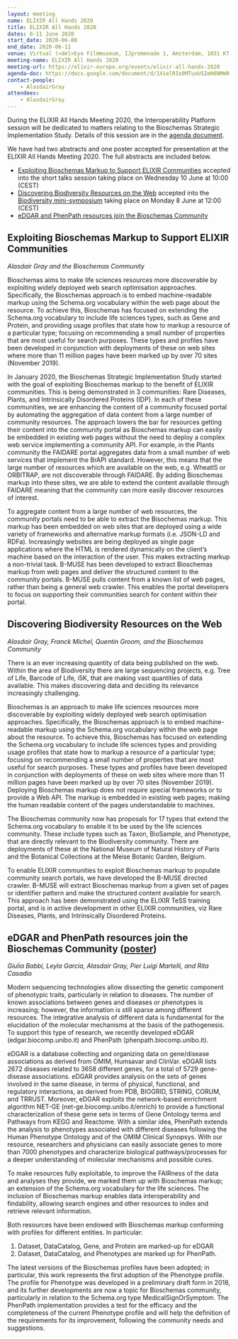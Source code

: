 ```yaml
---
layout: meeting
name: ELIXIR All Hands 2020
title: ELIXIR All Hands 2020
dates: 8-11 June 2020
start_date: 2020-06-08
end_date: 2020-06-11
venue: Virtual (<del>Eye Filmmuseum, IJpromenade 1, Amsterdam, 1031 KT, Netherlands</del>)
meeting-name: ELIXIR All Hands 2020
meeting-url: https://elixir-europe.org/events/elixir-all-hands-2020
agenda-doc: https://docs.google.com/document/d/1XielRIo0MTuoUSImH6NMmR-Zp0JDQ2sMSrd0knTthX4/edit?usp=sharing
contact-people:
    - AlasdairGray
attendees:
    - AlasdairGray
---
```


During the ELIXIR All Hands Meeting 2020, the Interoperability Platform session will be dedicated to matters relating to the Bioschemas Strategic Implementation Study. Details of this session are in the [agenda document]({{agenda-doc}}).

We have had two abstracts and one poster accepted for presentation at the ELIXIR All Hands Meeting 2020. The full abstracts are included below.

- [Exploiting Bioschemas Markup to Support ELIXIR Communities](#exploiting-bioschemas-markup-to-support-elixir-communities) accepted into the short talks session taking place on Wednesday 10 June at 10:00 (CEST)
- [Discovering Biodiversity Resources on the Web](#discovering-biodiversity-resources-on-the-web) accepted into the [Biodiversity mini-symposium](https://docs.google.com/document/d/11NDVkT5baCmFfA0bUdIxCauiKhfQofQPiXkJsnVAbP0/edit?usp=sharing) taking place on Monday 8 June at 12:00 (CEST)
- [eDGAR and PhenPath resources join the Bioschemas Community](#edgar-and-phenpath-resources-join-the-bioschemas-community)


## Exploiting Bioschemas Markup to Support ELIXIR Communities

_Alasdair Gray and the Bioschemas Community_

Bioschemas aims to make life sciences resources more discoverable by exploiting widely deployed web search optimisation approaches. Specifically, the Bioschemas approach is to embed machine-readable markup using the Schema.org vocabulary within the web page about the resource. To achieve this, Bioschemas has focused on extending the Schema.org vocabulary to include life sciences types, such as Gene and Protein, and providing usage profiles that state how to markup a resource of a particular type; focusing on recommending a small number of properties that are most useful for search purposes. These types and profiles have been developed in conjunction with deployments of these on web sites where more than 11 million pages have been marked up by over 70 sites (November 2019).

In January 2020, the Bioschemas Strategic Implementation Study started with the goal of exploiting Bioschemas markup to the benefit of ELIXIR communities. This is being demonstrated in 3 communities: Rare Diseases, Plants, and Intrinsically Disordered Proteins (IDP). In each of these communities, we are enhancing the content of a community focused portal by automating the aggregation of data content from a large number of community resources. The approach lowers the bar for resources getting their content into the community portal as Bioschemas markup can easily be embedded in existing web pages without the need to deploy a complex web service implementing a community API. For example, in the Plants community the FAIDARE portal aggregates data from a small number of web services that implement the BrAPI standard. However, this means that the large number of resources which are available on the web, e.g. WheatIS or ORBITRAP, are not discoverable through FAIDARE. By adding Bioschemas markup into these sites, we are able to extend the content available through FAIDARE meaning that the community can more easily discover resources of interest.

To aggregate content from a large number of web resources, the community portals need to be able to extract the Bisochemas markup. This markup has been embedded on web sites that are deployed using a wide variety of frameworks and alternative markup formats (i.e. JSON-LD and RDFa). Increasingly websites are being deployed as single page applications where the HTML is rendered dynamically on the client’s machine based on the interaction of the user. This makes extracting markup a non-trivial task. B-MUSE has been developed to extract Bioschemas markup from web pages and deliver the structured content to the community portals. B-MUSE pulls content from a known list of web pages, rather than being a general web crawler. This enables the portal developers to focus on supporting their communities search for content within their portal.

## Discovering Biodiversity Resources on the Web

_Alasdair Gray, Franck Michel, Quentin Groom, and the Bioschemas Community_

There is an ever increasing quantity of data being published on the web. Within the area of Biodiversity there are large sequencing projects, e.g. Tree of Life, Barcode of Life, i5K, that are making vast quantities of data available. This makes discovering data and deciding its relevance increasingly challenging.

Bioschemas is an approach to make life sciences resources more discoverable by exploiting widely deployed web search optimisation approaches. Specifically, the Bioschemas approach is to embed machine-readable markup using the Schema.org vocabulary within the web page about the resource. To achieve this, Bioschemas has focused on extending the Schema.org vocabulary to include life sciences types and providing usage profiles that state how to markup a resource of a particular type; focusing on recommending a small number of properties that are most useful for search purposes. These types and profiles have been developed in conjunction with deployments of these on web sites where more than 11 million pages have been marked up by over 70 sites (November 2019). Deploying Bioschemas markup does not require special frameworks or to provide a Web API. The markup is embedded in existing web pages; making the human readable content of the pages understandable to machines.

The Bioschemas community now has proposals for 17 types that extend the Schema.org vocabulary to enable it to be used by the life sciences community. These include types such as Taxon, BioSample, and Phenotype, that are directly relevant to the Biodiversity community. There are deployments of these at the National Museum of Natural History of Paris and the Botanical Collections at the Meise Botanic Garden, Belgium.

To enable ELIXIR communities to exploit Bioschemas markup to populate community search portals, we have developed the B-MUSE directed crawler. B-MUSE will extract Bioschemas markup from a given set of pages or identifier pattern and make the structured content available for search. This approach has been demonstrated using the ELIXIR TeSS training portal, and is in active development in other ELIXIR communities, viz Rare Diseases, Plants, and Intrinsically Disordered Proteins.

## eDGAR and PhenPath resources join the Bioschemas Community ([poster](https://f1000research.com/posters/9-569))

_Giulia Babbi, Leyla Garcia, Alasdair Gray, Pier Luigi Martelli, and Rita Casadio_

Modern sequencing technologies allow dissecting the genetic component of phenotypic traits, particularly in relation to diseases. The number of known associations between genes and diseases or phenotypes is increasing; however, the information is still sparse among different resources. The integrative analysis of different data is fundamental for the elucidation of the molecular mechanisms at the basis of the pathogenesis. To support this type of research, we recently developed eDGAR (edgar.biocomp.unibo.it) and PhenPath (phenpath.biocomp.unibo.it).
 
eDGAR is a database collecting and organizing data on gene/disease associations as derived from OMIM, Humsavar and ClinVar. eDGAR lists 2672 diseases related to 3658 different genes, for a total of 5729 gene-disease associations. eDGAR provides analysis on the sets of genes involved in the same disease, in terms of physical, functional, and regulatory interactions, as derived from PDB, BIOGRID, STRING, CORUM, and TRRUST. Moreover, eDGAR exploits the network-based enrichment algorithm NET-GE (net-ge.biocomp.unibo.it/enrich) to provide a functional characterization of these gene sets in terms of Gene Ontology terms and Pathways from KEGG and Reactome. With a similar idea, PhenPath extends the analysis to phenotypes associated with different diseases following the Human Phenotype Ontology and of the OMIM Clinical Synopsys. With our resource, researchers and physicians can easily associate genes to more than 7000 phenotypes and characterize biological pathways/processes for a deeper understanding of molecular mechanisms and possible cures.
 
To make resources fully exploitable, to improve the FAIRness of the data and analyses they provide, we marked them up with Bioschemas markup; an extension of the Schema.org vocabulary for the life sciences. The inclusion of Bioschemas markup enables data interoperability and findability, allowing search engines and other resources to index and retrieve relevant information.
 
Both resources have been endowed with Bioschemas markup conforming with profiles for different entities. In particular:
1. Dataset, DataCatalog, Gene, and Protein are marked-up for eDGAR
1. Dataset, DataCatalog, and Phenotypes are marked up for PhenPath.
 
The latest versions of the Bioschemas profiles have been adopted; in particular, this work represents the first adoption of the Phenotype profile. The profile for Phenotype was developed in a preliminary draft form in 2018, and its further developments are now a topic for Bioschemas community, particularly in relation to the Schema.org type MedicalSignOrSymptom. The PhenPath implementation provides a test for the efficacy and the completeness of the current Phenotype profile and will help the definition of the requirements for its improvement, following the community needs and suggestions.
